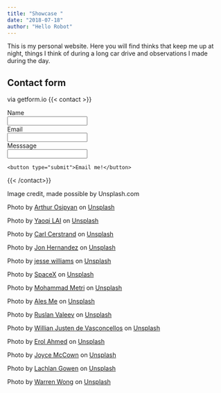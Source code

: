 ```yaml
---
title: "Showcase "
date: "2018-07-18"
author: "Hello Robot"
---
```

This is my personal website. Here you will find thinks that keep me up at night, things I think of during a long car drive and observations I made during the day.

## Contact form
via getform.io
{{< contact >}}
<form action="https://getform.io/f/660ed060-c349-40ad-8f7e-272d2fd75b84"
      method="POST"
      accept-charset="UTF-8">
Name
    <br><input type="text" name="fullname"><br>
Email
    <br><input type="email" name="email"><br>
Messsage
  <br>  <input type="text" name="message"><br>

    <button type="submit">Email me!</button>

</form>
{{< /contact>}}

<br>

Image credit, made possible by Unsplash.com

Photo by [Arthur Osipyan](https://unsplash.com/photos/5OyvN4Yx46E?utm_source=unsplash&utm_medium=referral&utm_content=creditCopyText) on [Unsplash](https://unsplash.com/?utm_source=unsplash&utm_medium=referral&utm_content=creditCopyText)

Photo by [Yaoqi LAI](https://unsplash.com/photos/7iatBuqFvY0?utm_source=unsplash&utm_medium=referral&utm_content=creditCopyText) on [Unsplash](https://unsplash.com/?utm_source=unsplash&utm_medium=referral&utm_content=creditCopyText)

Photo by [Carl Cerstrand](https://unsplash.com/photos/OO2zIzTfBtQ?utm_source=unsplash&utm_medium=referral&utm_content=creditCopyText) on [Unsplash](https://unsplash.com/search/photos/reading?utm_source=unsplash&utm_medium=referral&utm_content=creditCopyText)

Photo by [Jon Hernandez](https://unsplash.com/photos/sjJ8ADDrohg?utm_source=unsplash&utm_medium=referral&utm_content=creditCopyText) on [Unsplash](https://unsplash.com/search/photos/myst?utm_source=unsplash&utm_medium=referral&utm_content=creditCopyText)

Photo by [jesse williams](https://unsplash.com/photos/dRezu7vZiJc?utm_source=unsplash&utm_medium=referral&utm_content=creditCopyText) on [Unsplash](https://unsplash.com/search/photos/ikea?utm_source=unsplash&utm_medium=referral&utm_content=creditCopyText)

Photo by [SpaceX](https://unsplash.com/photos/MEW1f-yu2KI?utm_source=unsplash&utm_medium=referral&utm_content=creditCopyText) on [Unsplash](https://unsplash.com/search/photos/rocket?utm_source=unsplash&utm_medium=referral&utm_content=creditCopyText)

Photo by [Mohammad Metri](https://unsplash.com/photos/1oKxSKSOowE?utm_source=unsplash&utm_medium=referral&utm_content=creditCopyText) on [Unsplash](https://unsplash.com/search/photos/music?utm_source=unsplash&utm_medium=referral&utm_content=creditCopyText)

Photo by [Ales Me](https://unsplash.com/photos/uXvUpHY5o_4?utm_source=unsplash&utm_medium=referral&utm_content=creditCopyText) on [Unsplash](https://unsplash.com/search/photos/growth?utm_source=unsplash&utm_medium=referral&utm_content=creditCopyText)

Photo by [Ruslan Valeev](https://unsplash.com/photos/rsIJf4Y3IpM?utm_source=unsplash&utm_medium=referral&utm_content=creditCopyText) on [Unsplash](https://unsplash.com/search/photos/tallinn?utm_source=unsplash&utm_medium=referral&utm_content=creditCopyText)

Photo by [Willian Justen de Vasconcellos](https://unsplash.com/photos/hPcF0UCpNhs?utm_source=unsplash&utm_medium=referral&utm_content=creditCopyText) on [Unsplash](https://unsplash.com/search/photos/spotify?utm_source=unsplash&utm_medium=referral&utm_content=creditCopyText)

Photo by [Erol Ahmed](https://unsplash.com/photos/8nyMM0CJrcI?utm_source=unsplash&utm_medium=referral&utm_content=creditCopyText) on [Unsplash](https://unsplash.com/@erol?utm_source=unsplash&utm_medium=referral&utm_content=creditCopyText)

Photo by [Joyce McCown](https://unsplash.com/photos/Th4AD-YDEjI?utm_source=unsplash&utm_medium=referral&utm_content=creditCopyText) on [Unsplash](https://unsplash.com/search/photos/brave-new-world?utm_source=unsplash&utm_medium=referral&utm_content=creditCopyText)

Photo by [Lachlan Gowen](https://unsplash.com/photos/p2TthTgH_E0?utm_source=unsplash&utm_medium=referral&utm_content=creditCopyText) on [Unsplash](https://unsplash.com/search/photos/canary-wharf-london-united-kingdom?utm_source=unsplash&utm_medium=referral&utm_content=creditCopyText)

Photo by <a href="https://unsplash.com/@wflwong?utm_source=unsplash&utm_medium=referral&utm_content=creditCopyText">Warren Wong</a> on <a href="https://unsplash.com/s/photos/finish?utm_source=unsplash&utm_medium=referral&utm_content=creditCopyText">Unsplash</a>
